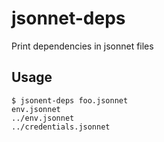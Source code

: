 # jsonnet-deps

Print dependencies in jsonnet files

## Usage

```shell
$ jsonent-deps foo.jsonnet
env.jsonnet
../env.jsonnet
../credentials.jsonnet
```
